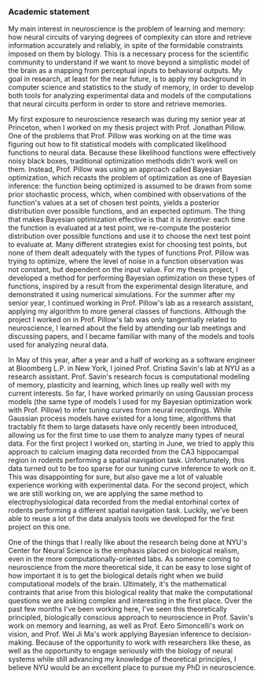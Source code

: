 ### Academic statement

My main interest in neuroscience is the problem of learning and memory: how neural circuits of varying degrees of complexity can store and retrieve information accurately and reliably, in spite of the formidable constraints imposed on them by biology. This is a necessary process for the scientific community to understand if we want to move beyond a simplistic model of the brain as a mapping from perceptual inputs to behavioral outputs. My goal in research, at least for the near future, is to apply my background in computer science and statistics to the study of memory, in order to develop both tools for analyzing experimental data and models of the computations that neural circuits perform in order to store and retrieve memories.

My first exposure to neuroscience research was during my senior year at Princeton, when I worked on my thesis project with Prof. Jonathan Pillow. One of the problems that Prof. Pillow was working on at the time was figuring out how to fit statistical models with complicated likelihood functions to neural data. Because these likelihood functions were effectively noisy black boxes, traditional optimization methods didn't work well on them. Instead, Prof. Pillow was using an approach called Bayesian optimization, which recasts the problem of optimization as one of Bayesian inference: the function being optimized is assumed to be drawn from some prior stochastic process, which, when combined with observations of the function's values at a set of chosen test points, yields a posterior distribution over possible functions, and an expected optimum. The thing that makes Bayesian optimization effective is that it is *iterative*: each time the function is evaluated at a test point, we re-compute the posterior distribution over possible functions and use it to choose the next test point to evaluate at. Many different strategies exist for choosing test points, but none of them dealt adequately with the types of functions Prof. Pillow was trying to optimize, where the level of noise in a function observation was not constant, but dependent on the input value. For my thesis project, I developed a method for performing Bayesian optimization on these types of functions, inspired by a result from the experimental design literature, and demonstrated it using numerical simulations. For the summer after my senior year, I continued working in Prof. Pillow's lab as a research assistant, applying my algorithm to more general classes of functions. Although the project I worked on in Prof. Pillow's lab was only tangentially related to neuroscience, I learned about the field by attending our lab meetings and discussing papers, and I became familiar with many of the models and tools used for analyzing neural data.

In May of this year, after a year and a half of working as a software engineer at Bloomberg L.P. in New York, I joined Prof. Cristina Savin's lab at NYU as a research assistant. Prof. Savin's research focus is computational modeling of memory, plasticity and learning, which lines up really well with my current interests. So far, I have worked primarily on using Gaussian process models (the same type of models I used for my Bayesian optimization work with Prof. Pillow) to infer tuning curves from neural recordings. While Gaussian process models have existed for a long time, algorithms that tractably fit them to large datasets have only recently been introduced, allowing us for the first time to use them to analyze many types of neural data. For the first project I worked on, starting in June, we tried to apply this approach to calcium imaging data recorded from the CA3 hippocampal region in rodents performing a spatial navigation task. Unfortunately, this data turned out to be too sparse for our tuning curve inference to work on it. This was disappointing for sure, but also gave me a lot of valuable experience working with experimental data. For the second project, which we are still working on, we are applying the same method to electrophysiological data recorded from the medial entorhinal cortex of rodents performing a different spatial navigation task. Luckily, we've been able to reuse a lot of the data analysis tools we developed for the first project on this one.

One of the things that I really like about the research being done at NYU's Center for Neural Science is the emphasis placed on biological realism, even in the more computationally-oriented labs. As someone coming to neuroscience from the more theoretical side, it can be easy to lose sight of how important it is to get the biological details right when we build computational models of the brain. Ultimately, it's the mathematical contraints that arise from this biological reality that make the computational questions we are asking complex and interesting in the first place. Over the past few months I've been working here, I've seen this theoretically principled, biologically conscious approach to neuroscience in Prof. Savin's work on memory and learning, as well as Prof. Eero Simoncelli's work on vision, and Prof. Wei Ji Ma's work applying Bayesian inference to decision-making. Because of the opportunity to work with researchers like these, as well as the opportunity to engage seriously with the biology of neural systems while still advancing my knowledge of theoretical principles, I believe NYU would be an excellent place to pursue my PhD in neuroscience.
